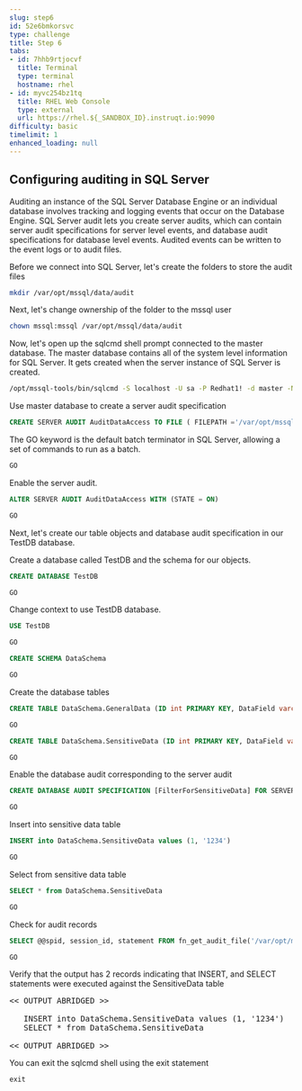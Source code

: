 ```yaml
---
slug: step6
id: 52e6bmkorsvc
type: challenge
title: Step 6
tabs:
- id: 7hhb9rtjocvf
  title: Terminal
  type: terminal
  hostname: rhel
- id: myvc254bz1tq
  title: RHEL Web Console
  type: external
  url: https://rhel.${_SANDBOX_ID}.instruqt.io:9090
difficulty: basic
timelimit: 1
enhanced_loading: null
---
```

## Configuring auditing in SQL Server

Auditing an instance of the SQL Server Database Engine or an individual database involves tracking and logging events that occur on the Database Engine. SQL Server audit lets you create server audits, which can contain server audit specifications for server level events, and database audit specifications for database level events. Audited events can be written to the event logs or to audit files.

Before we connect into SQL Server, let's create the folders to store the audit files

```bash
mkdir /var/opt/mssql/data/audit
```

Next, let's change ownership of the folder to the mssql user

```bash
chown mssql:mssql /var/opt/mssql/data/audit
```

Now, let's open up the sqlcmd shell prompt connected to the master database. The master database contains all of the system level information for SQL Server. It gets created when the server instance of SQL Server is created.

```bash
/opt/mssql-tools/bin/sqlcmd -S localhost -U sa -P Redhat1! -d master -N -C
```

Use master database to create a server audit specification

```sql
CREATE SERVER AUDIT AuditDataAccess TO FILE ( FILEPATH ='/var/opt/mssql/data/audit' ) WITH ( QUEUE_DELAY = 0,  ON_FAILURE = CONTINUE) WHERE object_name = 'SensitiveData'
```

The GO keyword is the default batch terminator in SQL Server, allowing a set of commands to run as a batch.

```sql
GO
```

Enable the server audit.

```sql
ALTER SERVER AUDIT AuditDataAccess WITH (STATE = ON)
```

```sql
GO
```

Next, let's create our table objects and database audit specification in our TestDB database.

Create a database called TestDB and the schema for our objects.

```sql
CREATE DATABASE TestDB
```

```sql
GO
```

Change context to use TestDB database.

```sql
USE TestDB
```

```sql
GO
```

```sql
CREATE SCHEMA DataSchema
```

```sql
GO
```

Create the database tables

```sql
CREATE TABLE DataSchema.GeneralData (ID int PRIMARY KEY, DataField varchar(50) NOT NULL)
```

```sql
GO
```

```sql
CREATE TABLE DataSchema.SensitiveData (ID int PRIMARY KEY, DataField varchar(50) NOT NULL)
```

```sql
GO
```

Enable the database audit corresponding to the server audit

```sql
CREATE DATABASE AUDIT SPECIFICATION [FilterForSensitiveData] FOR SERVER AUDIT [AuditDataAccess] ADD (SELECT, INSERT ON DataSchema.SensitiveData by public) WITH (STATE = ON)
```

```sql
GO
```

Insert into sensitive data table

```sql
INSERT into DataSchema.SensitiveData values (1, '1234')
```

```sql
GO
```

Select from sensitive data table

```sql
SELECT * from DataSchema.SensitiveData
```

```sql
GO
```

Check for audit records

```sql
SELECT @@spid, session_id, statement FROM fn_get_audit_file('/var/opt/mssql/data/audit/*.sqlaudit',default,default)
```

```sql
GO
```

Verify that the output has 2 records indicating that INSERT, and SELECT statements were executed against the SensitiveData table

<pre class="file">
<< OUTPUT ABRIDGED >>

<active-session-id>  <session-id> INSERT into DataSchema.SensitiveData values (1, '1234')
<active-session-id>  <session-id> SELECT * from DataSchema.SensitiveData

<< OUTPUT ABRIDGED >>
</pre>

You can exit the sqlcmd shell using the exit statement

```sql
exit
```

